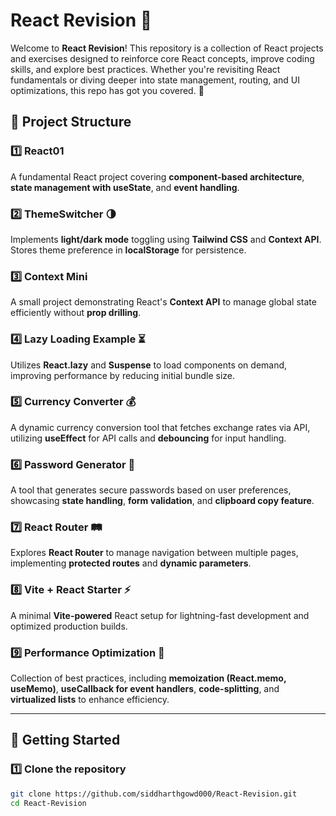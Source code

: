 # React Revision 🚀

Welcome to **React Revision**! This repository is a collection of React projects and exercises designed to reinforce core React concepts, improve coding skills, and explore best practices. Whether you're revisiting React fundamentals or diving deeper into state management, routing, and UI optimizations, this repo has got you covered. 🎯

## 📂 Project Structure

### 1️⃣ **React01**  
A fundamental React project covering **component-based architecture**, **state management with useState**, and **event handling**.

### 2️⃣ **ThemeSwitcher 🌗**  
Implements **light/dark mode** toggling using **Tailwind CSS** and **Context API**. Stores theme preference in **localStorage** for persistence.

### 3️⃣ **Context Mini**  
A small project demonstrating React's **Context API** to manage global state efficiently without **prop drilling**.

### 4️⃣ **Lazy Loading Example ⏳**  
Utilizes **React.lazy** and **Suspense** to load components on demand, improving performance by reducing initial bundle size.

### 5️⃣ **Currency Converter 💰**  
A dynamic currency conversion tool that fetches exchange rates via API, utilizing **useEffect** for API calls and **debouncing** for input handling.

### 6️⃣ **Password Generator 🔐**  
A tool that generates secure passwords based on user preferences, showcasing **state handling**, **form validation**, and **clipboard copy feature**.

### 7️⃣ **React Router 🛤️**  
Explores **React Router** to manage navigation between multiple pages, implementing **protected routes** and **dynamic parameters**.

### 8️⃣ **Vite + React Starter ⚡**  
A minimal **Vite-powered** React setup for lightning-fast development and optimized production builds.

### 9️⃣ **Performance Optimization 📜**  
Collection of best practices, including **memoization (React.memo, useMemo)**, **useCallback for event handlers**, **code-splitting**, and **virtualized lists** to enhance efficiency.

---

## 🚀 Getting Started

### 1️⃣ Clone the repository
```sh
git clone https://github.com/siddharthgowd000/React-Revision.git
cd React-Revision
